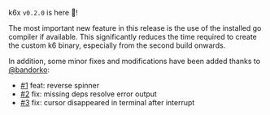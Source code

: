 <!--
SPDX-FileCopyrightText: 2023 Iván SZKIBA

SPDX-License-Identifier: AGPL-3.0-only
-->

k6x `v0.2.0` is here 🎉!

The most important new feature in this release is the use of the installed go compiler if available. This significantly reduces the time required to create the custom k6 binary, especially from the second build onwards.

In addition, some minor fixes and modifications have been added thanks to [@bandorko](https://github.com/bandorko):
- [#1](https://github.com/szkiba/k6x/pull/1) feat: reverse spinner
- [#2](https://github.com/szkiba/k6x/pull/2) fix: missing deps resolve error output
- [#3](https://github.com/szkiba/k6x/pull/3) fix: cursor disappeared in terminal after interrupt

